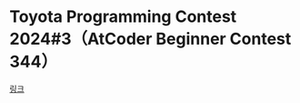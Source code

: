 # Toyota Programming Contest 2024#3（AtCoder Beginner Contest 344）

[링크](https://atcoder.jp/contests/abc344)
